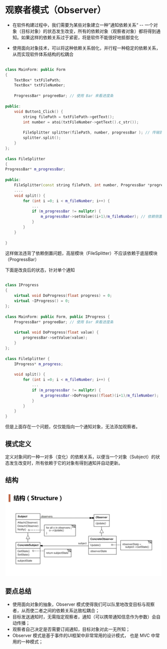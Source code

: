 
# 观察者模式（Observer）

+ 在软件构建过程中，我们需要为某些对象建立一种”通知依赖关系“ -- 一个对象（目标对象）的状态发生改变，所有的依赖对象（观察者对象）都将得到通知。如果这样的依赖关系过于紧密，将是软件不能很好地抵御变化

+ 使用面向对象技术，可以将这种依赖关系弱化，并行程一种稳定的依赖关系，从而实现软件体系结构的松耦合

```c++

class MainForm: public Form 
{
    TextBox* txtFilePath;
    TextBox* txtFileNumber;

    ProgressBar* progreeBar; // 使用 Bar 来看进度条

public:
    void Button1_Click() {
        string filePath = txtFilePath->getText();
        int number = atoi(txtFileNumber->getText().c_str());

        FileSplitter splitter(filePath, number, progressBar ); // 传输到 FileSplitter 里面
        splitter.split();
    }
};

class FileSplitter 
{
ProgressBar* m_progressBar;

public:
    FileSplitter(const string filePath, int number, ProgressBar *progressBar)
    ....
    void split() {
        for (int i =0; i < m_fileNumber; i++) {
            ...
            if (m_progressBar != nullptr) {
                m_progressBar->setValue((i+1)/m_fileNumber); // 依赖倒置原则
            }
        }
    }

}

```
这样做法违背了依赖倒置问题，高层模块（FileSplitter）不应该依赖于底层模块（ProgressBar）

下面是改良后的状态，针对单个通知

```c++

class IProgress
{
    virtual void DoProgress(float progress) = 0;
    virtual ~IProgress() = 0;
};

class MainForm: public Form, public IProgress {
    ProgressBar* progreeBar; // 使用 Bar 来看进度条

    virtual void DoProgress(float value) {
        progressBar->setValue(value);
    }
};

class FileSplitter {
    IProgress* m_progress;

    void split() {
        for (int i =0; i < m_fileNumber; i++) {
            ...
            if (m_progressBar != nullptr) {
                m_progressBar->DoProgress((float)(i+1)/m_fileNumber);
            }
        }
    }
}

```

但是上面存在一个问题，仅仅能指向一个通知对象，无法添加观察者。

## 模式定义

定义对象间的一种一对多（变化）的依赖关系，以便当一个对象（Subject）的状态发生改变时，所有依赖于它的对象有得到通知并自动更新。

## 结构

![](./Observer.png)


## 要点总结

+ 使用面向对象的抽象，Observer 模式使得我们可以队里地改变目标与观察者，从而使二者之间的依赖关系达致松耦合；
+ 目标发送通知时，无需指定观察者，通知（可以携带通知信息作为参数）会自动传播；
+ 观察者自己决定是否需要订阅通知，目标对象对此一无所知；
+ Observer 模式是基于事件的UI框架中非常常用的设计模式， 也是 MVC 中常用的一种模式；

